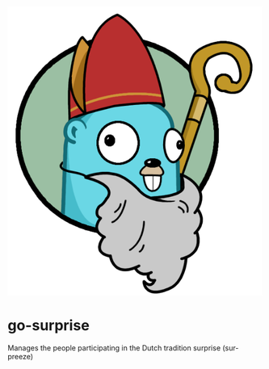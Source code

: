 ![go-surprise](https://raw.githubusercontent.com/battlebas/go-surprise/master/surprise_logo.png)
# go-surprise
Manages the people participating in the Dutch tradition surprise (sur-preeze)
